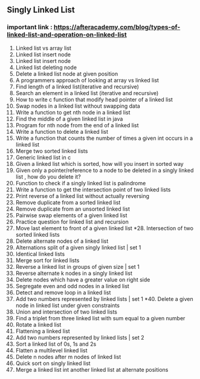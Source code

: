 ## Singly Linked List
### important link : https://afteracademy.com/blog/types-of-linked-list-and-operation-on-linked-list
01. Linked list vs array list
02. Linked list insert node
03. Linked list insert node
04. Linked list deleting node
05. Delete a linked list node at given position
06. A programmers approach of looking at array vs linked list
07. Find length of a linked list(iterative and recursive)
08. Search an element in a linked list (iterative and recursive)
09. How to write c function that modify head pointer of a linked list
10. Swap nodes in a linked list without swapping data
11. Write a function to get nth node in a linked list
12. Find the middle of a given linked list in java
13. Program for nth node from the end of a linked list
14. Write a function to delete a linked list
15. Write a function that counts the number of times a given int occurs in a linked list
16. Merge two sorted linked lists
17. Generic linked list in c
18. Given a linked list which is sorted, how will you insert in sorted way
19. Given only a pointer/reference to a node to be deleted in a singly linked list , how do you delete it?
20. Function to check if a singly linked list is palindrome
21. Write a function to get the intersection point of two linked lists
22. Print reverse of a linked list without actually reversing
23. Remove duplicate from a sorted linked list
24. Remove duplicate from an unsorted linked list
25. Pairwise swap elements of a given linked list
26. Practice question for linked list and recursion
27. Move last element to front of a given linked list
*28. Intersection of two sorted linked lists
29. Delete alternate nodes of a linked list
30. Alternations split of a given singly linked list | set 1
31. Identical linked lists
32. Merge sort for linked lists
33. Reverse a linked list in groups of given size | set 1
34. Reverse alternate k nodes in a singly linked list
35. Delete nodes which have a greater value on right side
36. Segregate even and odd nodes in a linked list
38. Detect and remove loop in a linked list
39. Add two numbers represented by linked lists | set 1
*40. Delete a given node in linked list under given constraints
41. Union and intersection of two linked lists
42. Find a triplet from three linked list with sum equal to a given number
43. Rotate a linked list
44. Flattening a linked list
45. Add two numbers represented by linked lists | set 2
46. Sort a linked list of 0s, 1s and 2s
47. Flatten a multilevel linked list
48. Delete n nodes after m nodes of linked list
49. Quick sort on singly linked list
50. Merge a linked list int another linked list at alternate positions